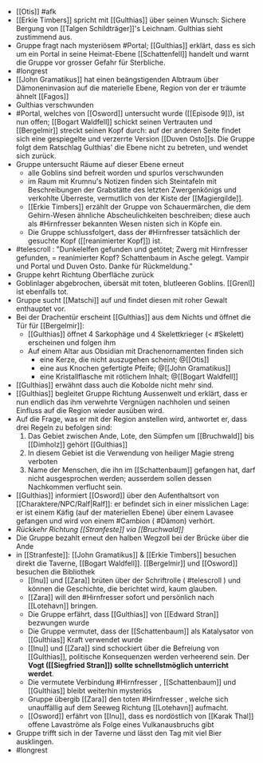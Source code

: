 - [[Otis]] #afk
- [[Erkie Timbers]] spricht mit [[Gulthias]] über seinen Wunsch: Sichere Bergung von [[Talgen Schildträger]]'s Leichnam. Gulthias sieht zustimmend aus.
- Gruppe fragt nach mysteriösem #Portal; [[Gulthias]] erklärt, dass es sich um ein Portal in seine Heimat-Ebene [[Schattenfell]] handelt und warnt die Gruppe vor grosser Gefahr für Sterbliche. 
- #longrest 
- [[John Gramatikus]] hat einen beängstigenden Albtraum über Dämoneninvasion auf die materielle Ebene, Region von der er träumte ähnelt [[Fagos]]
- Gulthias verschwunden
- #Portal, welches von [[Osword]] untersucht wurde ([[Episode 9]]), ist nun offen; [[Bogart Waldfell]] schickt seinen Vertrauten und [[Bergelmir]] streckt seinen Kopf durch: auf der anderen Seite findet sich eine gespiegelte und verzerrte Version [[Duven Osto]]s. Die Gruppe folgt dem Ratschlag Gulthias' die Ebene nicht zu betreten, und wendet sich zurück.
- Gruppe untersucht Räume auf dieser Ebene erneut
	- alle Goblins sind befreit worden und spurlos verschwunden
	- im Raum mit Krumnu's Notizen finden sich Steintafeln mit Beschreibungen der Grabstätte des letzten Zwergenkönigs und verkohlte Überreste, vermutlich von der Kiste der [[Magiergilde]].
	- [[Erkie Timbers]] erzählt der Gruppe von Schauermärchen, die dem Gehirn-Wesen ähnliche Abscheulichkeiten beschreiben; diese auch als #Hirnfresser bekannten Wesen nisten sich in Köpfe ein.
	- Die Gruppe schlussfolgert, dass der #Hirnfresser  tatsächlich der gesuchte Kopf ([[reanimierter Kopf]]) ist.
- #telescroll : "Dunkelelfen gefunden und getötet; Zwerg mit Hirnfresser gefunden, = reanimierter Kopf? Schattenbaum in Asche gelegt. Vampir und Portal und Duven Osto. Danke für Rückmeldung."
- Gruppe kehrt Richtung Oberfläche zurück
- Goblinlager abgebrochen, übersät mit toten, blutleeren Goblins. [[Grenl]] ist ebenfalls tot.
- Gruppe sucht [[Matschi]] auf und findet diesen mit roher Gewalt enthauptet vor.
- Bei der Drachentür erscheint [[Gulthias]] aus dem Nichts und öffnet die Tür für [[Bergelmir]]:
	- [[Gulthias]] öffnet 4 Sarkophäge und 4 Skelettkrieger (< #Skelett) erscheinen und folgen ihm
	- Auf einem Altar aus Obsidian mit Drachenornamenten finden sich
		- eine Kerze, die nicht auszugehen scheint; @[[Otis]]
		- eine aus Knochen gefertigte Pfeife; @[[John Gramatikus]]
		- eine Kristallflasche mit rötlichem Inhalt; @[[Bogart Waldfell]]
- [[Gulthias]] erwähnt dass auch die Kobolde nicht mehr sind.
- [[Gulthias]] begleitet Gruppe Richtung Aussenwelt und erklärt, dass er nun endlich das ihm verwehrte Vergnügen nachholen und seinen Einfluss auf die Region wieder ausüben wird. 
- Auf die Frage, was er mit der Region anstellen wird, antwortet er, dass drei Regeln zu befolgen sind:
	1. Das Gebiet zwischen Ande, Lote, den Sümpfen um [[Bruchwald]] bis [[Dimholz]] gehört [[Gulthias]]
	2. In diesem Gebiet ist die Verwendung von heiliger Magie streng verboten
	3. Name der Menschen, die ihn im [[Schattenbaum]] gefangen hat, darf nicht ausgesprochen werden; ausserdem sollen dessen Nachkommen verflucht sein. 
- [[Gulthias]] informiert [[Osword]] über den Aufenthaltsort von [[Charaktere/NPC/Ralf|Ralf]]: er befindet sich in einer misslichen Lage: er ist einem Käfig (auf der materiellen Ebene) über einem Lavasee gefangen und wird von einem #Cambion ( #Dämon) verhört. 
- *Rückkehr Richtung [[Stranfeste]] via [[Bruchwald]]* 
- Die Gruppe bezahlt erneut den halben Wegzoll bei der Brücke über die Ande 
- in [[Stranfeste]]: [[John Gramatikus]] & [[Erkie Timbers]] besuchen direkt die Taverne, [[Bogart Waldfell]]. [[Bergelmir]] und [[Osword]] besuchen die Bibliothek
	- [[Inu]] und [[Zara]] brüten über der Schriftrolle ( #telescroll ) und können die Geschichte, die berichtet wird, kaum glauben.
	- [[Zara]] will den #Hirnfresser sofort und persönlich nach [[Lotehavn]] bringen.
	- Die Gruppe erfährt, dass [[Gulthias]] von [[Edward Stran]] bezwungen wurde
	- Die Gruppe vermutet, dass der [[Schattenbaum]] als Katalysator von [[Gulthias]] Kraft verwendet wurde
	- [[Inu]] und [[Zara]] sind schockiert über die Befreiung von [[Gulthias]], politische Konsequenzen werden verheerend sein. Der **Vogt ([[Siegfried Stran]]) sollte schnellstmöglich unterricht werdet**.
	- Die vermutete Verbindung #Hirnfresser , [[Schattenbaum]] und [[Gulthias]] bleibt weiterhin mysteriös
	- Gruppe übergib [[Zara]] den toten #Hirnfresser , welche sich unauffällig auf dem Seeweg Richtung [[Lotehavn]] aufmacht.
	- [[Osword]] erfährt von [[Inu]], dass es nordöstlich von [[Karak Thal]] offene Lavaströme als Folge eines Vulkanausbruchs gibt
- Gruppe trifft sich in der Taverne und lässt den Tag mit viel Bier ausklingen.
- #longrest